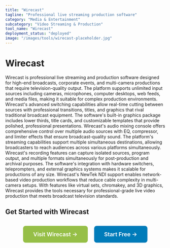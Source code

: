 ```yaml
---
title: "Wirecast"
tagline: "Professional live streaming production software"
category: "Media & Entertainment"
subcategory: "Video Streaming & Production"
tool_name: "Wirecast"
deployment_status: "deployed"
image: "/images/tools/wirecast-placeholder.jpg"
---
```


# Wirecast

Wirecast is professional live streaming and production software designed for high-end broadcasts, corporate events, and multi-camera productions that require television-quality output. The platform supports unlimited input sources including cameras, microphones, computer desktops, web feeds, and media files, making it suitable for complex production environments. Wirecast's advanced switching capabilities allow real-time cutting between sources with professional transitions, titles, and graphics that rival traditional broadcast equipment. The software's built-in graphics package includes lower thirds, title cards, and customizable templates that provide polished, professional presentations. Wirecast's audio mixing console offers comprehensive control over multiple audio sources with EQ, compressor, and limiter effects that ensure broadcast-quality sound. The platform's streaming capabilities support multiple simultaneous destinations, allowing broadcasters to reach audiences across various platforms simultaneously. Wirecast's recording features can capture isolated sources, program output, and multiple formats simultaneously for post-production and archival purposes. The software's integration with hardware switchers, teleprompters, and external graphics systems makes it scalable for productions of any size. Wirecast's NewTek NDI support enables network-based video production workflows that reduce cable complexity in multi-camera setups. With features like virtual sets, chromakey, and 3D graphics, Wirecast provides the tools necessary for professional-grade live video production that meets broadcast television standards.

## Get Started with Wirecast

<div style="text-align: center; margin: 2rem 0;">
  <a href="https://www.telestream.net/wirecast" target="_blank" rel="noopener noreferrer" style="display: inline-block; background: #96BF47; color: white; padding: 1rem 2rem; text-decoration: none; border-radius: 8px; font-weight: 600; font-size: 1.1rem; margin-right: 1rem;">Visit Wirecast →</a>
  <a href="https://www.telestream.net/wirecast/free-trial" target="_blank" rel="noopener noreferrer" style="display: inline-block; background: #007cba; color: white; padding: 1rem 2rem; text-decoration: none; border-radius: 8px; font-weight: 600; font-size: 1.1rem;">Start Free →</a>
</div>
